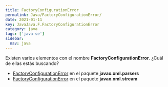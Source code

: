 ```yaml
---
title: FactoryConfigurationError
permalink: Java/FactoryConfigurationError/
date: 2021-01-11
key: JavaJava.F.FactoryConfigurationError
category: java
tags: ['java se']
sidebar: 
  nav: java
---
```


Existen varios elementos con el nombre **FactoryConfigurationError**. ¿Cuál de ellas estás buscando?
<ul>
<li><a href="/Java/FactoryConfigurationError-javax-xml-parsers/">FactoryConfigurationError</a> en el paquete <strong>javax.xml.parsers</strong></li>
<li><a href="/Java/FactoryConfigurationError-javax-xml-stream/">FactoryConfigurationError</a> en el paquete <strong>javax.xml.stream</strong></li>
<ul>
